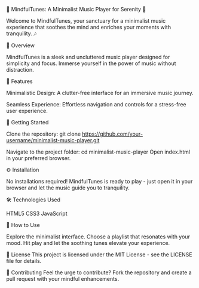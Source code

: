 🎵 MindfulTunes: A Minimalist Music Player for Serenity 🌌

Welcome to MindfulTunes, your sanctuary for a minimalist music experience that soothes the mind and enriches your moments with tranquility. 🎶


🎹 Overview

MindfulTunes is a sleek and uncluttered music player designed for simplicity and focus. Immerse yourself in the power of music without distraction.

🌈 Features

Minimalistic Design: A clutter-free interface for an immersive music journey.

Seamless Experience: Effortless navigation and controls for a stress-free user experience.

🚀 Getting Started

Clone the repository: git clone https://github.com/your-username/minimalist-music-player.git

Navigate to the project folder: cd minimalist-music-player
Open index.html in your preferred browser.

⚙️ Installation

No installations required! MindfulTunes is ready to play - just open it in your browser and let the music guide you to tranquility.

🛠️ Technologies Used

HTML5
CSS3
JavaScript

🌟 How to Use

Explore the minimalist interface.
Choose a playlist that resonates with your mood.
Hit play and let the soothing tunes elevate your experience.

📖 License
This project is licensed under the MIT License - see the LICENSE file for details.

🙌 Contributing
Feel the urge to contribute? Fork the repository and create a pull request with your mindful enhancements.
